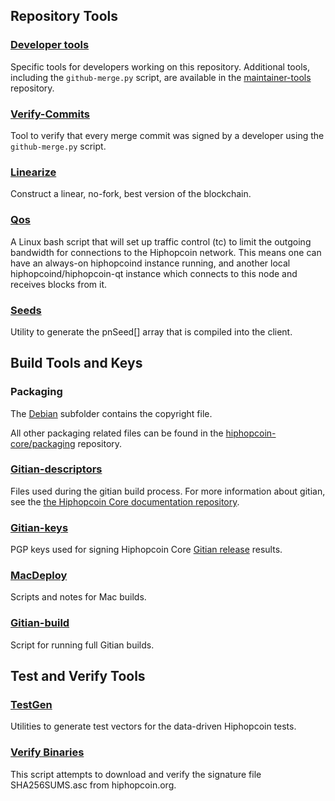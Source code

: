 Repository Tools
---------------------

### [Developer tools](/contrib/devtools) ###
Specific tools for developers working on this repository.
Additional tools, including the `github-merge.py` script, are available in the [maintainer-tools](https://github.com/hiphopcoin-core/hiphopcoin-maintainer-tools) repository.

### [Verify-Commits](/contrib/verify-commits) ###
Tool to verify that every merge commit was signed by a developer using the `github-merge.py` script.

### [Linearize](/contrib/linearize) ###
Construct a linear, no-fork, best version of the blockchain.

### [Qos](/contrib/qos) ###

A Linux bash script that will set up traffic control (tc) to limit the outgoing bandwidth for connections to the Hiphopcoin network. This means one can have an always-on hiphopcoind instance running, and another local hiphopcoind/hiphopcoin-qt instance which connects to this node and receives blocks from it.

### [Seeds](/contrib/seeds) ###
Utility to generate the pnSeed[] array that is compiled into the client.

Build Tools and Keys
---------------------

### Packaging ###
The [Debian](/contrib/debian) subfolder contains the copyright file.

All other packaging related files can be found in the [hiphopcoin-core/packaging](https://github.com/hiphopcoin-core/packaging) repository.

### [Gitian-descriptors](/contrib/gitian-descriptors) ###
Files used during the gitian build process. For more information about gitian, see the [the Hiphopcoin Core documentation repository](https://github.com/hiphopcoin-core/docs).

### [Gitian-keys](/contrib/gitian-keys)
PGP keys used for signing Hiphopcoin Core [Gitian release](/doc/release-process.md) results.

### [MacDeploy](/contrib/macdeploy) ###
Scripts and notes for Mac builds.

### [Gitian-build](/contrib/gitian-build.py) ###
Script for running full Gitian builds.

Test and Verify Tools
---------------------

### [TestGen](/contrib/testgen) ###
Utilities to generate test vectors for the data-driven Hiphopcoin tests.

### [Verify Binaries](/contrib/verifybinaries) ###
This script attempts to download and verify the signature file SHA256SUMS.asc from hiphopcoin.org.
